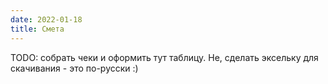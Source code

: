 ```yaml
---
date: 2022-01-18
title: Смета
---
```


TODO: собрать чеки и оформить тут таблицу. Не, сделать эксельку для скачивания - это по-русски :)